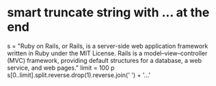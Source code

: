 # smart truncate string with ... at the end

s = "Ruby on Rails, or Rails, is a server-side web application framework written in Ruby under the MIT License. Rails is a model–view–controller (MVC) framework, providing default structures for a database, a web service, and web pages."
limit = 100
p s[0..limit].split.reverse.drop(1).reverse.join(' ') + '...'
